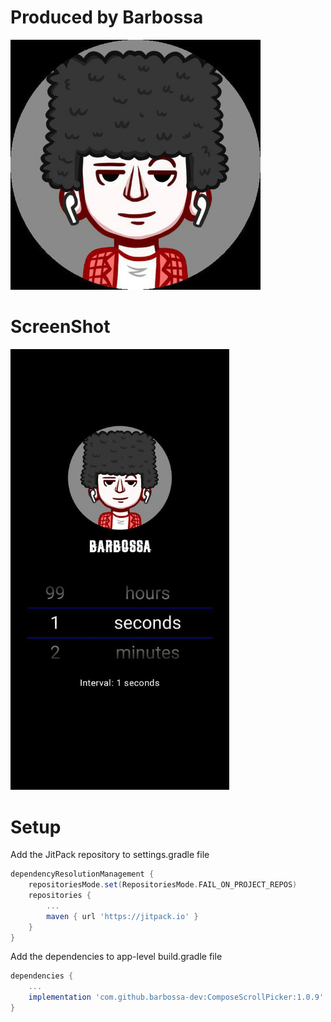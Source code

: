 # Produced by Barbossa

<img src=".github/logo.jpg" width="400"/>

# ScreenShot

<img src=".github/screenshot.jpg" width="350"/>

# Setup
Add the JitPack repository to settings.gradle file
```gradle
dependencyResolutionManagement {
    repositoriesMode.set(RepositoriesMode.FAIL_ON_PROJECT_REPOS)
    repositories {
        ...      
        maven { url 'https://jitpack.io' }
    }
}
```

Add the dependencies to app-level build.gradle file
```gradle
dependencies {
    ...
    implementation 'com.github.barbossa-dev:ComposeScrollPicker:1.0.9'
}
```





